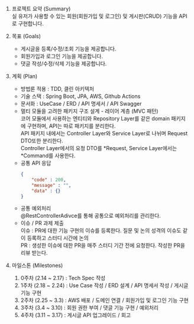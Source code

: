 1. 프로젝트 요약 (Summary)  
   실 유저가 사용할 수 있는 회원(회원가입 및 로그인) 및 게시판(CRUD) 기능을 API로 구현합니다.

2. 목표 (Goals)
	+ 게시글을 등록/수정/조회 기능을 제공합니다.
	+ 회원가입과 로그인 기능을 제공합니다.
	+ 댓글 작성/수정/삭제 기능을 제공합니다.

3. 계획 (Plan)
	+ 방법론 적용 : TDD, 클린 아키텍처
	+ 기술 스택 : Spring Boot, JPA, AWS, Github Actions
	+ 문서화 : UseCase / ERD / API 명세서 / API Swagger
	+ 멀티 모듈을 고려한 패키지 구조 설계 - 레이어 계층 (MVC 패턴)  
	  코어 모듈에서 사용하는 엔티티와 Repository Layer를 같은 domain 패키지에 구현하며, API는 따로 패키지를 분리한다.  
	  API 패키지 내에서는 Controller Layer와 Service Layer로 나뉘며 Request DTO또한 분리한다.   
	  Controller Layer에서의 요청 DTO를 *Request, Service Layer에서는 *Command를 사용한다.
	+ 공통 API 응답
	  ```json
	  {
		  "code" : 200,
		  "message" : "",
		  "data" : {}
	  } 
	  ```
	+ 공통 예외처리  
	  @RestControllerAdivce를 통해 공통으로 예외처리를 관리한다.
	+ 이슈 / PR 과제 제출  
	  이슈 : PR에 대한 기능 구현의 이슈를 등록한다. 질문 및 논의 성격의 이슈도 같이 등록하고 스터디 시간에 논의   
	  PR : 생성한 이슈에 대한 PR을 매주 스터디 기간 전에 요청한다. 작성한 PR을 리뷰 받는다.

4. 마일스톤 (Milestones)
	1. 0주차 (2.14 ~ 2.17) : Tech Spec 작성
	2. 1주차 (2.18 ~ 2.24) : Use Case 작성 / ERD 설계 / API 명세서 작성 / 게시글 기능 구현
	3. 2주차 (2.25 ~ 3.3) : AWS 배포 / 도메인 연결 / 회원가입 및 로그인 기능 구현
	4. 3주차 (3.4 ~ 3.10) : 회원 권한 부여 / 댓글 기능 구현 / 예외처리
	5. 4주차 (3.11 ~ 3.17) : 게시글 API 업그레이드 / 회고 
      